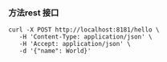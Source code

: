 ### 方法rest 接口
```shell
curl -X POST http://localhost:8181/hello \
   -H 'Content-Type: application/json' \
   -H 'Accept: application/json' \
   -d '{"name": World}'
```
